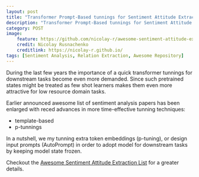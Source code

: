 ```yaml
---
layout: post
title: "Transformer Prompt-Based tunnings for Sentiment Attitude Extraction"
description: "Transformer Prompt-Based tunnings for Sentiment Attitude Extraction"
category: POST
image:
    feature: https://github.com/nicolay-r/awesome-sentiment-attitude-extraction/raw/main/logo.png
    credit: Nicolay Rusnachenko
    creditlink: https://nicolay-r.github.io/
tags: [Sentiment Analysis, Relation Extraction, Awesome Repository]
---
```


During the last few years the importance of a quick transformer tunnings for downstream tasks become even more demanded.
Since such pretrained states might be treated as few shot learners makes them even more attractive for low resource domain tasks.

Earlier announced awesome list of sentiment analysis papers has been enlarged with reced advances in more time-effective tunning techniques:
* template-based 
* p-tunnings 

In a nutshell, we my tunning extra token embeddings (p-tuning), or design input prompts (AutoPrompt)
in order to adopt model for downstream tasks by keeping model state frozen.

Checkout the [Awesome Sentiment Attitude Extraction List](https://github.com/nicolay-r/awesome-sentiment-attitude-extraction) for a greater details.


